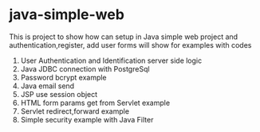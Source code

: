 # java-simple-web
This is project to show how can setup in Java simple web project and authentication,register, add user forms will show for examples with codes
1. User Authentication and Identification server side logic
2. Java JDBC connection with PostgreSql
3. Password bcrypt example
4. Java email send
5. JSP use session object
6. HTML form params get from Servlet example
7. Servlet redirect,forward example
8. Simple security example with Java Filter
